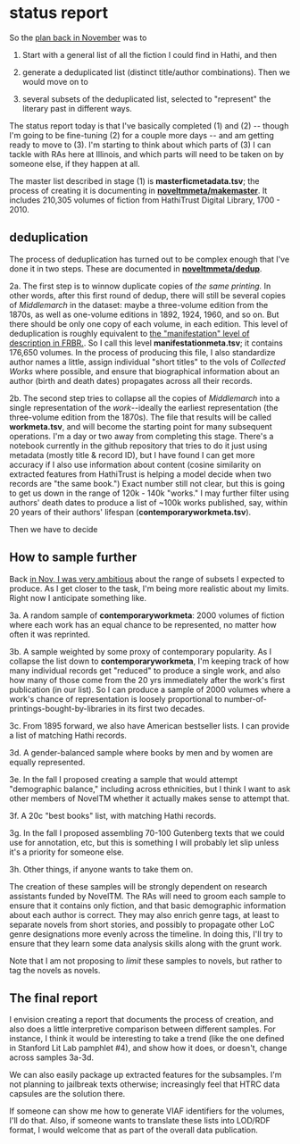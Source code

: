status report
==============

So the [plan back in November](https://github.com/tedunderwood/noveltmmeta/blob/master/revisedproposal.md) was to

1. Start with a general list of all the fiction I could find in Hathi, and then

2. generate a deduplicated list (distinct title/author combinations). Then we would move on to

3. several subsets of the deduplicated list, selected to "represent" the literary past in different ways.

The status report today is that I've basically completed (1) and (2) -- though I'm going to be fine-tuning (2) for a couple more days -- and am getting ready to move to (3). I'm starting to think about which parts of (3) I can tackle with RAs here at Illinois, and which parts will need to be taken on by someone else, if they happen at all.

The master list described in stage (1) is **masterficmetadata.tsv**; the process of creating it is documenting in [**noveltmmeta/makemaster**](https://github.com/tedunderwood/noveltmmeta/tree/master/makemaster). It includes 210,305 volumes of fiction from HathiTrust Digital Library, 1700 - 2010.

deduplication
-------------

The process of deduplication has turned out to be complex enough that I've done it in two steps. These are documented in [**noveltmmeta/dedup**](https://github.com/tedunderwood/noveltmmeta/tree/master/dedup).

2a. The first step is to winnow duplicate copies of *the same printing.* In other words, after this first round of dedup, there will still be several copies of *Middlemarch* in the dataset: maybe a three-volume edition from the 1870s, as well as one-volume editions in 1892, 1924, 1960, and so on. But there should be only one copy of each volume, in each edition. This level of deduplication is roughly equivalent to [the "manifestation" level of description in FRBR.](https://en.wikipedia.org/wiki/Functional_Requirements_for_Bibliographic_Records). So I call this level **manifestationmeta.tsv**; it contains 176,650 volumes. In the process of producing this file, I also standardize author names a little, assign individual "short titles" to the vols of *Collected Works* where possible, and ensure that biographical information about an author (birth and death dates) propagates across all their records.

2b. The second step tries to collapse all the copies of *Middlemarch* into a single representation of the *work*--ideally the earliest representation (the three-volume edition from the 1870s). The file that results will be called **workmeta.tsv**, and will become the starting point for many subsequent operations. I'm a day or two away from completing this stage. There's a notebook currently in the github repository that tries to do it just using metadata (mostly title & record ID), but I have found I can get more accuracy if I also use information about content (cosine similarity on extracted features from HathiTrust is helping a model decide when two records are "the same book.") Exact number still not clear, but this is going to get us down in the range of 120k - 140k "works." I may further filter using authors' death dates to produce a list of ~100k works published, say, within 20 years of their authors' lifespan (**contemporaryworkmeta.tsv**).

Then we have to decide

How to sample further
---------------------

Back [in Nov, I was very ambitious](https://github.com/tedunderwood/noveltmmeta/blob/master/revisedproposal.md) about the range of subsets I expected to produce. As I get closer to the task, I'm being more realistic about my limits. Right now I anticipate something like.

3a. A random sample of **contemporaryworkmeta**: 2000 volumes of fiction where each work has an equal chance to be represented, no matter how often it was reprinted.

3b. A sample weighted by some proxy of contemporary popularity. As I collapse the list down to **contemporaryworkmeta**, I'm keeping track of how many individual records get "reduced" to produce a single work, and also how many of those come from the 20 yrs immediately after the work's first publication (in our list). So I can produce a sample of 2000 volumes where a work's chance of representation is loosely proportional to number-of-printings-bought-by-libraries in its first two decades.

3c. From 1895 forward, we also have American bestseller lists. I can provide a list of matching Hathi records.

3d. A gender-balanced sample where books by men and by women are equally represented.

3e. In the fall I proposed creating a sample that would attempt "demographic balance," including across ethnicities, but I think I want to ask other members of NovelTM whether it actually makes sense to attempt that.

3f. A 20c "best books" list, with matching Hathi records.

3g. In the fall I proposed assembling 70-100 Gutenberg texts that we could use for annotation, etc, but this is something I will probably let slip unless it's a priority for someone else.

3h. Other things, if anyone wants to take them on.

The creation of these samples will be strongly dependent on research assistants funded by NovelTM. The RAs will need to groom each sample to ensure that it contains only fiction, and that basic demographic information about each author is correct. They may also enrich genre tags, at least to separate novels from short stories, and possibly to propagate other LoC genre designations more evenly across the timeline. In doing this, I'll try to ensure that they learn some data analysis skills along with the grunt work.

Note that I am not proposing to *limit* these samples to novels, but rather to tag the novels as novels.

The final report
-----------------

I envision creating a report that documents the process of creation, and also does a little interpretive comparison between different samples. For instance, I think it would be interesting to take a trend (like the one defined in Stanford Lit Lab pamphlet #4), and show how it does, or doesn't, change across samples 3a-3d.

We can also easily package up extracted features for the subsamples. I'm not planning to jailbreak texts otherwise; increasingly feel that HTRC data capsules are the solution there.

If someone can show me how to generate VIAF identifiers for the volumes, I'll do that. Also, if someone wants to translate these lists into LOD/RDF format, I would welcome that as part of the overall data publication.
